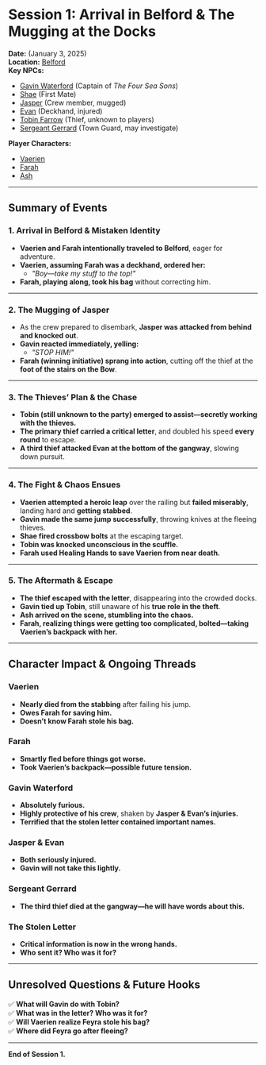 # Session 1: Arrival in Belford & The Mugging at the Docks

**Date:** (January 3, 2025)  
**Location:** [Belford](../towns/belford/Belford.md)  
**Key NPCs:**  
- [Gavin Waterford](../towns/belford/npcs/GavinWaterford.md) (Captain of *The Four Sea Sons*)  
- [Shae](../towns/belford/npcs/Shae.md) (First Mate)  
- [Jasper](../towns/belford/npcs/Jasper.md) (Crew member, mugged)  
- [Evan](../towns/belford/npcs/Evan.md) (Deckhand, injured)  
- [Tobin Farrow](../towns/belford/npcs/TobinFarrow.md) (Thief, unknown to players)  
- [Sergeant Gerrard](../towns/belford/npcs/TibaltGerrard.md) (Town Guard, may investigate)  

**Player Characters:**  
- [Vaerien](../campaigns/campaign2/players/Vaerien.md)  
- [Farah](../campaigns/campaign2/players/Farah.md)  
- [Ash](../campaigns/campaign2/players/Ash.md)  

---

## **Summary of Events**  

### **1. Arrival in Belford & Mistaken Identity**  
- **Vaerien and Farah intentionally traveled to Belford**, eager for adventure.  
- **Vaerien, assuming Farah was a deckhand, ordered her:**  
  - *"Boy—take my stuff to the top!"*  
- **Farah, playing along, took his bag** without correcting him.  

---

### **2. The Mugging of Jasper**  
- As the crew prepared to disembark, **Jasper was attacked from behind and knocked out**.  
- **Gavin reacted immediately, yelling:**  
  - *"STOP HIM!"*  
- **Farah (winning initiative) sprang into action**, cutting off the thief at the **foot of the stairs on the Bow**.  

---

### **3. The Thieves’ Plan & the Chase**  
- **Tobin (still unknown to the party) emerged to assist—secretly working with the thieves.**  
- **The primary thief carried a critical letter**, and doubled his speed **every round** to escape.  
- **A third thief attacked Evan at the bottom of the gangway**, slowing down pursuit.  

---

### **4. The Fight & Chaos Ensues**  
- **Vaerien attempted a heroic leap** over the railing but **failed miserably**, landing hard and **getting stabbed**.  
- **Gavin made the same jump successfully**, throwing knives at the fleeing thieves.  
- **Shae fired crossbow bolts** at the escaping target.  
- **Tobin was knocked unconscious in the scuffle.**  
- **Farah used Healing Hands to save Vaerien from near death.**  

---

### **5. The Aftermath & Escape**  
- **The thief escaped with the letter**, disappearing into the crowded docks.  
- **Gavin tied up Tobin**, still unaware of his **true role in the theft**.  
- **Ash arrived on the scene, stumbling into the chaos.**  
- **Farah, realizing things were getting too complicated, bolted—taking Vaerien’s backpack with her.**  

---

## **Character Impact & Ongoing Threads**  

### **Vaerien**  
- **Nearly died from the stabbing** after failing his jump.  
- **Owes Farah for saving him.**  
- **Doesn’t know Farah stole his bag.**  

### **Farah**  
- **Smartly fled before things got worse.**  
- **Took Vaerien’s backpack—possible future tension.**  

### **Gavin Waterford**  
- **Absolutely furious.**  
- **Highly protective of his crew**, shaken by **Jasper & Evan’s injuries.**  
- **Terrified that the stolen letter contained important names.**  

### **Jasper & Evan**  
- **Both seriously injured.**  
- **Gavin will not take this lightly.**  

### **Sergeant Gerrard**  
- **The third thief died at the gangway—he will have words about this.**  

### **The Stolen Letter**  
- **Critical information is now in the wrong hands.**  
- **Who sent it? Who was it for?**  

---

## **Unresolved Questions & Future Hooks**  
✅ **What will Gavin do with Tobin?**  
✅ **What was in the letter? Who was it for?**  
✅ **Will Vaerien realize Feyra stole his bag?**   
✅ **Where did Feyra go after fleeing?**  

---

**End of Session 1.**  
